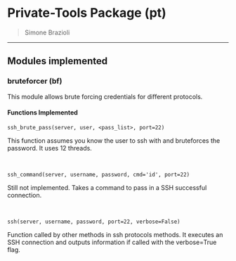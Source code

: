 # Private-Tools Package (pt)

>Simone Brazioli
--------------------------------

## Modules implemented


### bruteforcer (bf)

This module allows brute forcing credentials for different protocols.

#### Functions Implemented

```python3
ssh_brute_pass(server, user, <pass_list>, port=22)
```
This function assumes you know the user to ssh with and bruteforces the password. It uses 12 threads.

<br>

```python3
ssh_command(server, username, password, cmd='id', port=22)
```
Still not implemented.
Takes a command to pass in a SSH successful connection.

<br>

```python3
ssh(server, username, password, port=22, verbose=False)
```
Function called by other methods in ssh protocols methods.
It executes an SSH connection and outputs information if called with the verbose=True flag.
